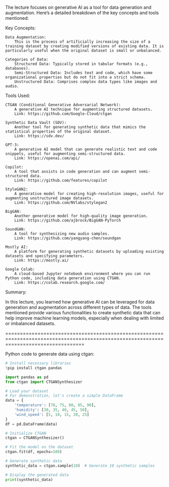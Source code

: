 The lecture focuses on generative AI as a tool for data generation and augmentation. Here’s a detailed breakdown of the key concepts and tools mentioned:

Key Concepts:

    Data Augmentation:
        This is the process of artificially increasing the size of a training dataset by creating modified versions of existing data. It is particularly useful when the original dataset is small or unbalanced.
    
    Categories of Data:
        Structured Data: Typically stored in tabular formats (e.g., databases).
        Semi-Structured Data: Includes text and code, which have some organizational properties but do not fit into a strict schema.
        Unstructured Data: Comprises complex data types like images and audio.

Tools Used:

    CTGAN (Conditional Generative Adversarial Network):
        A generative AI technique for augmenting structured datasets.
        Link: https://github.com/Google-Cloud/ctgan
    
    Synthetic Data Vault (SDV):
        Another tool for generating synthetic data that mimics the statistical properties of the original dataset.
        Link: https://sdv.dev/
    
    GPT-3:
        A generative AI model that can generate realistic text and code snippets, useful for augmenting semi-structured data.
        Link: https://openai.com/api/
    
    Copilot:
        A tool that assists in code generation and can augment semi-structured data.
        Link: https://github.com/features/copilot
    
    StyleGAN2:
        A generative model for creating high-resolution images, useful for augmenting unstructured image datasets.
        Link: https://github.com/NVlabs/stylegan2
    
    BigGAN:
        Another generative model for high-quality image generation.
        Link: https://github.com/ajbrock/BigGAN-PyTorch
    
    SoundGAN:
        A tool for synthesizing new audio samples.
        Link: https://github.com/yangyang-chen/soundgan
    
    Mostly AI:
        A platform for generating synthetic datasets by uploading existing datasets and specifying parameters.
        Link: https://mostly.ai/
    
    Google Colab:
        A cloud-based Jupyter notebook environment where you can run Python code, including data generation using CTGAN.
        Link: https://colab.research.google.com/
Summary:

In this lecture, you learned how generative AI can be leveraged for data generation and augmentation across different types of data. The tools mentioned provide various functionalities to create synthetic data that can help improve machine learning models, especially when dealing with limited or imbalanced datasets.

=======================================================================================================================================

Python code to generate data using ctgan:
```python
# Install necessary libraries
!pip install ctgan pandas

import pandas as pd
from ctgan import CTGANSynthesizer

# Load your dataset
# For demonstration, let's create a simple DataFrame
data = {
    'temperature': [70, 75, 80, 85, 90],
    'humidity': [30, 35, 40, 45, 50],
    'wind_speed': [5, 10, 15, 20, 25]
}
df = pd.DataFrame(data)

# Initialize CTGAN
ctgan = CTGANSynthesizer()

# Fit the model on the dataset
ctgan.fit(df, epochs=100)

# Generate synthetic data
synthetic_data = ctgan.sample(10)  # Generate 10 synthetic samples

# Display the generated data
print(synthetic_data)
```